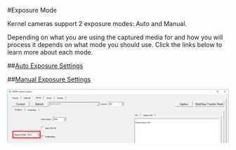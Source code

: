 #Exposure Mode

Kernel cameras support 2 exposure modes: Auto and Manual.

Depending on what you are using the captured media for and how you will process it depends on what mode you should use. Click the links below to learn more about each mode.

##[Auto Exposure Settings](../changing-camera-settings/auto-exposure-settings.html)

##[Manual Exposure Settings](../changing-camera-settings/manual-exposure-settings.html)

![](/assets/exp_mode.png)